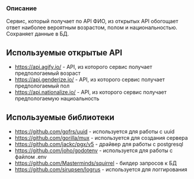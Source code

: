 ### Описание
Сервис, который получает по API ФИО, из открытых API обогощает ответ 
наиболее вероятным возрастом, полом и национальностью. Сохраняет данные в БД.
## Используемые открытые API
* https://api.agify.io/ - API, из которого сервис получает предпологаемый возраст
* https://api.genderize.io/ - API, из которого сервис получает предпологаемый пол
* https://api.nationalize.io/ - API, из которого сервис получает предпологаемую нациоальность
## Используемые библиотеки
*  https://github.com/gofrs/uuid - используется для работы с uuid
*  https://github.com/gorilla/mux - используется для создания сервера
*  https://github.com/jackc/pgx/v5 - драйвер для работы с postgresql
*  https://github.com/joho/godotenv - используется для работы с файлом .env
* https://github.com/Masterminds/squirrel - билдер запросов к БД
* https://github.com/sirupsen/logrus - используется для логгирования